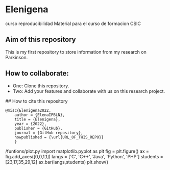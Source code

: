 # Elenigena
curso reproducibilidad
Material para el curso de formacion CSIC
## Aim of this repository
This is my first repository to store information from my research on Parkinson.

## How to collaborate:

- One: Clone this repository.
- Two: Add your features and collaborate with us on this research project.

## How to cite this repository

	@misc{Elenigena2022,
  		author = {ElenaIPBLN},
  		title = {Elenigena},
  		year = {2022},
  		publisher = {GitHub},
  		journal = {GitHub repository},
  		howpublished = {\url{URL_OF_THIS_REPO}}
		}
/funtions/plot.py
import matplotlib.pyplot as plt
fig = plt.figure()
ax = fig.add_axes([0,0,1,1])
langs = ['C', 'C++', 'Java', 'Python', 'PHP']
students = [23,17,35,29,12]
ax.bar(langs,students)
plt.show()
